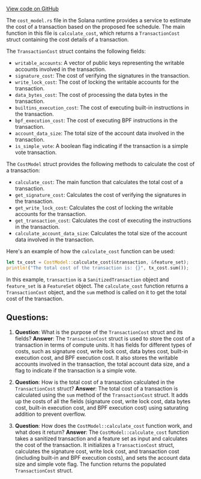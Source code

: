 [View code on GitHub](https://github.com/solana-labs/solana/blob/master/runtime/src/cost_model.rs)

The `cost_model.rs` file in the Solana runtime provides a service to estimate the cost of a transaction based on the proposed fee schedule. The main function in this file is `calculate_cost`, which returns a `TransactionCost` struct containing the cost details of a transaction.

The `TransactionCost` struct contains the following fields:
- `writable_accounts`: A vector of public keys representing the writable accounts involved in the transaction.
- `signature_cost`: The cost of verifying the signatures in the transaction.
- `write_lock_cost`: The cost of locking the writable accounts for the transaction.
- `data_bytes_cost`: The cost of processing the data bytes in the transaction.
- `builtins_execution_cost`: The cost of executing built-in instructions in the transaction.
- `bpf_execution_cost`: The cost of executing BPF instructions in the transaction.
- `account_data_size`: The total size of the account data involved in the transaction.
- `is_simple_vote`: A boolean flag indicating if the transaction is a simple vote transaction.

The `CostModel` struct provides the following methods to calculate the cost of a transaction:
- `calculate_cost`: The main function that calculates the total cost of a transaction.
- `get_signature_cost`: Calculates the cost of verifying the signatures in the transaction.
- `get_write_lock_cost`: Calculates the cost of locking the writable accounts for the transaction.
- `get_transaction_cost`: Calculates the cost of executing the instructions in the transaction.
- `calculate_account_data_size`: Calculates the total size of the account data involved in the transaction.

Here's an example of how the `calculate_cost` function can be used:

```rust
let tx_cost = CostModel::calculate_cost(&transaction, &feature_set);
println!("The total cost of the transaction is: {}", tx_cost.sum());
```

In this example, `transaction` is a `SanitizedTransaction` object and `feature_set` is a `FeatureSet` object. The `calculate_cost` function returns a `TransactionCost` object, and the `sum` method is called on it to get the total cost of the transaction.
## Questions: 
 1. **Question**: What is the purpose of the `TransactionCost` struct and its fields?
   **Answer**: The `TransactionCost` struct is used to store the cost of a transaction in terms of compute units. It has fields for different types of costs, such as signature cost, write lock cost, data bytes cost, built-in execution cost, and BPF execution cost. It also stores the writable accounts involved in the transaction, the total account data size, and a flag to indicate if the transaction is a simple vote.

2. **Question**: How is the total cost of a transaction calculated in the `TransactionCost` struct?
   **Answer**: The total cost of a transaction is calculated using the `sum` method of the `TransactionCost` struct. It adds up the costs of all the fields (signature cost, write lock cost, data bytes cost, built-in execution cost, and BPF execution cost) using saturating addition to prevent overflow.

3. **Question**: How does the `CostModel::calculate_cost` function work, and what does it return?
   **Answer**: The `CostModel::calculate_cost` function takes a sanitized transaction and a feature set as input and calculates the cost of the transaction. It initializes a `TransactionCost` struct, calculates the signature cost, write lock cost, and transaction cost (including built-in and BPF execution costs), and sets the account data size and simple vote flag. The function returns the populated `TransactionCost` struct.